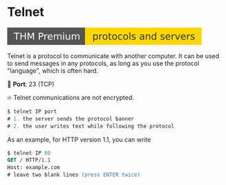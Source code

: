 # Telnet

[![protocolsandservers](../../../cybersecurity/_badges/thmp/protocolsandservers.svg)](https://tryhackme.com/room/protocolsandservers)

<div class="row row-cols-md-2"><div>

Telnet is a protocol to communicate with another computer. It can be used to send messages in any protocols, as long as you use the protocol "language", which is often hard.

🐊️ **Port**: 23 (TCP)

🔥 Telnet communications are not encrypted.

```ps
$ telnet IP port
# 1. the server sends the protocol banner
# 2. the user writes text while following the protocol
```
</div><div>

As an example, for HTTP version 1.1, you can write

```ps
$ telnet IP 80
GET / HTTP/1.1
Host: example.com
# leave two blank lines (press ENTER twice)
```
</div></div>